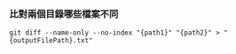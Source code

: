 ### 比對兩個目錄哪些檔案不同
```
git diff --name-only --no-index "{path1}" "{path2}" > "{outputFilePath}.txt"
```